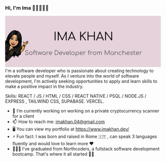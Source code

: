 ### Hi, I'm Ima 👋🏼👩🏽‍💻
<picture>
<img src="https://github.com/imaa04/imaa04/blob/main/readme-cover.png"/>
</picture>
I'm a software developer who is passionate about creating technology to elevate people and myself. As I venture into the world of software development, I'm actively seeking opportunities to apply and learn skills to make a positive impact in the industry.

Skills: REACT / JS / HTML / CSS / REACT NATIVE /  PSQL / NODE.JS / EXPRESS , TAILWIND CSS, SUPABASE. VERCEL.

- 🔭 I’m currently working on  working on a private cryptocurrency scanner for a client 
- 📫 How to reach me: imakhan.04@gmail.com
- 🖥️ You can view my portfolio at https://www.imakhan.dev/ 
- ⚡ Fun fact: I was born and raised in Rome 🇮🇹 , can speak 3 languages fluently and would love to learn more ❤️
- 👩🏽‍🎓 I've graduated from Northcoders, a fullstack software development bootcamp. That's where it all started 🧞‍♂️ 





